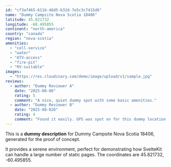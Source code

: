 ```yaml
---
id: "cf3af465-6116-46d5-b32d-7e5c3c7415d6"
name: "Dummy Campsite Nova Scotia 18406"
latitude: 45.821732
longitude: -60.495855
continent: "north-america"
country: "canada"
region: "nova-scotia"
amenities:
  - "cell-service"
  - "water"
  - "ATV-access"
  - "fire-pit"
  - "RV-suitable"
images:
  - "https://res.cloudinary.com/demo/image/upload/v1/sample.jpg"
reviews:
  - author: "Dummy Reviewer A"
    date: "2025-08-06"
    rating: 5
    comment: "A nice, quiet dummy spot with some basic amenities."
  - author: "Dummy Reviewer B"
    date: "2025-08-026"
    rating: 4
    comment: "Found it easily. GPS was spot on for this dummy location."
---
```


This is a **dummy description** for Dummy Campsite Nova Scotia 18406, generated for the proof of concept.

It provides a serene environment, perfect for demonstrating how SvelteKit can handle a large number of static pages. The coordinates are 45.821732, -60.495855.
